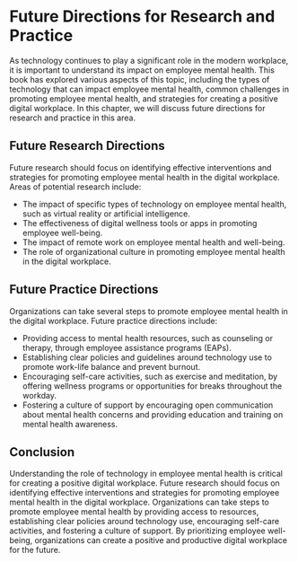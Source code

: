 # Future Directions for Research and Practice

As technology continues to play a significant role in the modern workplace, it is important to understand its impact on employee mental health. This book has explored various aspects of this topic, including the types of technology that can impact employee mental health, common challenges in promoting employee mental health, and strategies for creating a positive digital workplace. In this chapter, we will discuss future directions for research and practice in this area.

Future Research Directions
--------------------------

Future research should focus on identifying effective interventions and strategies for promoting employee mental health in the digital workplace. Areas of potential research include:

* The impact of specific types of technology on employee mental health, such as virtual reality or artificial intelligence.
* The effectiveness of digital wellness tools or apps in promoting employee well-being.
* The impact of remote work on employee mental health and well-being.
* The role of organizational culture in promoting employee mental health in the digital workplace.

Future Practice Directions
--------------------------

Organizations can take several steps to promote employee mental health in the digital workplace. Future practice directions include:

* Providing access to mental health resources, such as counseling or therapy, through employee assistance programs (EAPs).
* Establishing clear policies and guidelines around technology use to promote work-life balance and prevent burnout.
* Encouraging self-care activities, such as exercise and meditation, by offering wellness programs or opportunities for breaks throughout the workday.
* Fostering a culture of support by encouraging open communication about mental health concerns and providing education and training on mental health awareness.

Conclusion
----------

Understanding the role of technology in employee mental health is critical for creating a positive digital workplace. Future research should focus on identifying effective interventions and strategies for promoting employee mental health in the digital workplace. Organizations can take steps to promote employee mental health by providing access to resources, establishing clear policies around technology use, encouraging self-care activities, and fostering a culture of support. By prioritizing employee well-being, organizations can create a positive and productive digital workplace for the future.
